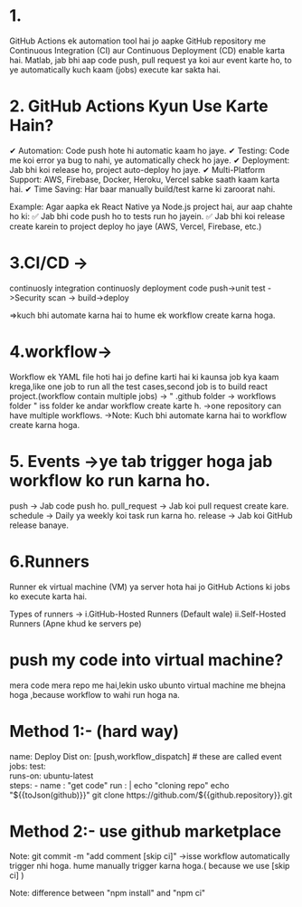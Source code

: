 # 1.
GitHub Actions ek automation tool hai jo aapke GitHub repository me Continuous Integration (CI) aur Continuous Deployment (CD) enable karta hai. Matlab, jab bhi aap code push, pull request ya koi aur event karte ho, to ye automatically kuch kaam (jobs) execute kar sakta hai.

# 2. GitHub Actions Kyun Use Karte Hain?
✔ Automation: Code push hote hi automatic kaam ho jaye.
✔ Testing: Code me koi error ya bug to nahi, ye automatically check ho jaye.
✔ Deployment: Jab bhi koi release ho, project auto-deploy ho jaye.
✔ Multi-Platform Support: AWS, Firebase, Docker, Heroku, Vercel sabke saath kaam karta hai.
✔ Time Saving: Har baar manually build/test karne ki zaroorat nahi.


Example:
Agar aapka ek React Native ya Node.js project hai, aur aap chahte ho ki:
✅ Jab bhi code push ho to tests run ho jayein.
✅ Jab bhi koi release create karein to project deploy ho jaye (AWS, Vercel, Firebase, etc.)


# 3.CI/CD ->  
 continuosly integration                                  continuosly deployment
code push->unit test ->Security scan ->                      build->deploy

=>kuch bhi automate karna hai to hume ek workflow create karna hoga.

# 4.workflow->
Workflow ek YAML file hoti hai jo define karti hai ki kaunsa job kya kaam krega,like one job to run all the test cases,second job is to build react project.(workflow contain multiple jobs)
-> " .github folder -> workflows folder " iss folder ke andar workflow create karte h.
->one repository can have multiple workflows.
->Note: Kuch bhi automate karna hai to workflow create karna hoga.

# 5. Events ->ye tab trigger hoga jab workflow ko run karna ho.
push → Jab code push ho.
pull_request → Jab koi pull request create kare.
schedule → Daily ya weekly koi task run karna ho.
release → Jab koi GitHub release banaye.

# 6.Runners
Runner ek virtual machine (VM) ya server hota hai jo GitHub Actions ki jobs ko execute karta hai.

Types of runners ->
i.GitHub-Hosted Runners (Default wale)
ii.Self-Hosted Runners (Apne khud ke servers pe)

# push my code into virtual machine?
mera code mera repo me hai,lekin usko ubunto virtual machine me bhejna hoga ,because workflow to wahi run hoga na.

# Method 1:- (hard way)
name: Deploy Dist
on: [push,workflow_dispatch]     # these are called event    
jobs:
    test:       
        runs-on: ubuntu-latest  
        steps:
            - name : "get code"
              run : |
               echo "cloning repo"
               echo "${{toJson(github)}}"
               git clone https://github.com/${{github.repository}}.git



# Method 2:- use github marketplace



Note: git commit -m "add comment [skip ci]" ->isse workflow automatically trigger nhi hoga.
hume manually trigger karna hoga.( because we use [skip ci] )

Note: difference between "npm install" and "npm ci"


